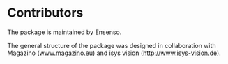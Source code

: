 # Contributors

The package is maintained by Ensenso.

The general structure of the package was designed in collaboration with Magazino (www.magazino.eu) and isys vision (http://www.isys-vision.de).